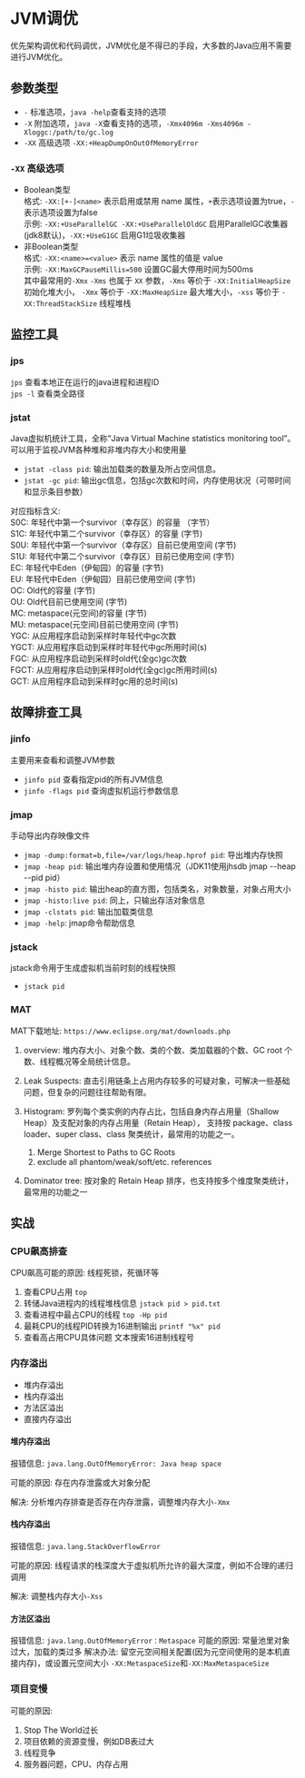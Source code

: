 # JVM调优
优先架构调优和代码调优，JVM优化是不得已的手段，大多数的Java应用不需要进行JVM优化。

## 参数类型
- `-` 标准选项，`java -help`查看支持的选项
- `-X` 附加选项，`java -X`查看支持的选项，`-Xmx4096m -Xms4096m -Xloggc:/path/to/gc.log` 
- `-XX` 高级选项 `-XX:+HeapDumpOnOutOfMemoryError`

### `-XX` 高级选项
- Boolean类型  
  格式: `-XX:[+-]<name>` 表示启用或禁用 name 属性，`+`表示选项设置为true，`-`表示选项设置为false  
  示例: `-XX:+UseParallelGC -XX:+UseParallelOldGC` 启用ParallelGC收集器(jdk8默认)，`-XX:+UseG1GC` 启用G1垃圾收集器
- 非Boolean类型  
  格式: `-XX:<name>=<value>` 表示 name 属性的值是 value  
  示例: `-XX:MaxGCPauseMillis=500` 设置GC最大停用时间为500ms  
  其中最常用的`-Xmx` `-Xms` 也属于 `XX` 参数，`-Xms` 等价于 `-XX:InitialHeapSize` 初始化堆大小，
  `-Xmx` 等价于 `-XX:MaxHeapSize` 最大堆大小，`-xss` 等价于 `-XX:ThreadStackSize` 线程堆栈


## 监控工具

### jps
`jps` 查看本地正在运行的java进程和进程ID  
`jps -l` 查看类全路径

### jstat
Java虚拟机统计工具，全称“Java Virtual Machine statistics monitoring tool”。 可以用于监视JVM各种堆和非堆内存大小和使用量
- `jstat -class pid`: 输出加载类的数量及所占空间信息。
- `jstat -gc pid`: 输出gc信息，包括gc次数和时间，内存使用状况（可带时间和显示条目参数）

对应指标含义:  
S0C: 年轻代中第一个survivor（幸存区）的容量 （字节）  
S1C: 年轻代中第二个survivor（幸存区）的容量 (字节)  
S0U: 年轻代中第一个survivor（幸存区）目前已使用空间 (字节)  
S1U: 年轻代中第二个survivor（幸存区）目前已使用空间 (字节)  
EC: 年轻代中Eden（伊甸园）的容量 (字节)  
EU: 年轻代中Eden（伊甸园）目前已使用空间 (字节)  
OC: Old代的容量 (字节)  
OU: Old代目前已使用空间 (字节)  
MC: metaspace(元空间)的容量 (字节)  
MU: metaspace(元空间)目前已使用空间 (字节)  
YGC: 从应用程序启动到采样时年轻代中gc次数  
YGCT: 从应用程序启动到采样时年轻代中gc所用时间(s)  
FGC: 从应用程序启动到采样时old代(全gc)gc次数  
FGCT: 从应用程序启动到采样时old代(全gc)gc所用时间(s)  
GCT: 从应用程序启动到采样时gc用的总时间(s)

## 故障排查工具

### jinfo
主要用来查看和调整JVM参数

- `jinfo pid` 查看指定pid的所有JVM信息
- `jinfo -flags pid` 查询虚拟机运行参数信息

### jmap
手动导出内存映像文件
- `jmap -dump:format=b,file=/var/logs/heap.hprof pid`: 导出堆内存快照
- `jmap -heap pid`: 输出堆内存设置和使用情况（JDK11使用jhsdb jmap --heap --pid pid）
- `jmap -histo pid`: 输出heap的直方图，包括类名，对象数量，对象占用大小
- `jmap -histo:live pid`: 同上，只输出存活对象信息
- `jmap -clstats pid`: 输出加载类信息
- `jmap -help`: jmap命令帮助信息

### jstack
jstack命令用于生成虚拟机当前时刻的线程快照

- `jstack pid`

### MAT
MAT下载地址: `https://www.eclipse.org/mat/downloads.php`

1. overview: 堆内存大小、对象个数、类的个数、类加载器的个数、GC root 个数、线程概况等全局统计信息。
2. Leak Suspects: 直击引用链条上占用内存较多的可疑对象，可解决一些基础问题，但复杂的问题往往帮助有限。
3. Histogram: 罗列每个类实例的内存占比，包括自身内存占用量（Shallow Heap）及支配对象的内存占用量（Retain Heap），
   支持按 package、class loader、super class、class 聚类统计，最常用的功能之一。

    1. Merge Shortest to Paths to GC Roots
    2. exclude all phantom/weak/soft/etc. references
4. Dominator tree: 按对象的 Retain Heap 排序，也支持按多个维度聚类统计，最常用的功能之一


## 实战

### CPU飙高排查
CPU飙高可能的原因: 线程死锁，死循环等

1. 查看CPU占用 `top`
2. 转储Java进程内的线程堆栈信息 `jstack pid > pid.txt`
3. 查看进程中最占CPU的线程 `top -Hp pid`
4. 最耗CPU的线程PID转换为16进制输出 `printf "%x" pid`
5. 查看高占用CPU具体问题 文本搜索16进制线程号

### 内存溢出
- 堆内存溢出
- 栈内存溢出 
- 方法区溢出
- 直接内存溢出

#### 堆内存溢出
报错信息: `java.lang.OutOfMemoryError: Java heap space`

可能的原因: 存在内存泄露或大对象分配

解决: 分析堆内存排查是否存在内存泄露，调整堆内存大小`-Xmx`

#### 栈内存溢出
报错信息: `java.lang.StackOverflowError`

可能的原因: 线程请求的栈深度大于虚拟机所允许的最大深度，例如不合理的递归调用

解决: 调整栈内存大小`-Xss`

#### 方法区溢出

报错信息: `java.lang.OutOfMemoryError：Metaspace`
可能的原因: 常量池里对象过大，加载的类过多
解决办法: 留空元空间相关配置(因为元空间使用的是本机直接内存)，或设置元空间大小 `-XX:MetaspaceSize`和`-XX:MaxMetaspaceSize`

### 项目变慢

可能的原因:   
1. Stop The World过长
2. 项目依赖的资源变慢，例如DB表过大
3. 线程竞争
4. 服务器问题，CPU、内存占用

